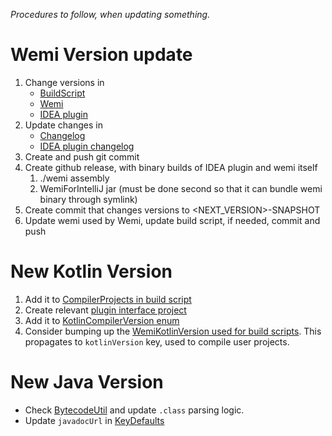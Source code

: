 *Procedures to follow, when updating something.*

# Wemi Version update
1. Change versions in
	- [BuildScript](../build/build.kt)
	- [Wemi](../src/main/kotlin/wemi/Wemi.kt)
	- [IDEA plugin](../ide-plugins/WemiForIntelliJ/resources/META-INF/plugin.xml)
2. Update changes in
    - [Changelog](../CHANGES.md)
    - [IDEA plugin changelog](../ide-plugins/WemiForIntelliJ/resources/META-INF/plugin.xml)
3. Create and push git commit
4. Create github release, with binary builds of IDEA plugin and wemi itself
	1. ./wemi assembly
	2. WemiForIntelliJ jar (must be done second so that it can bundle wemi binary through symlink)
5. Create commit that changes versions to <NEXT_VERSION>-SNAPSHOT
6. Update wemi used by Wemi, update build script, if needed, commit and push

# New Kotlin Version
1. Add it to [CompilerProjects in build script](../build/build.kt)
2. Create relevant [plugin interface project](../src/main-kotlinc)
3. Add it to [KotlinCompilerVersion enum](../src/main/kotlin/wemi/compile/KotlinCompiler.kt)
4. Consider bumping up the [WemiKotlinVersion used for build scripts](../src/main/kotlin/wemi/Wemi.kt).
This propagates to `kotlinVersion` key, used to compile user projects.

# New Java Version
- Check [BytecodeUtil](../plugins/jvm-hotswap/src/main/kotlin/wemiplugin/jvmhotswap/agent/BytecodeUtil.java)
	and update `.class` parsing logic.
- Update `javadocUrl` in [KeyDefaults](../src/main/kotlin/wemi/KeyDefaults.kt)
